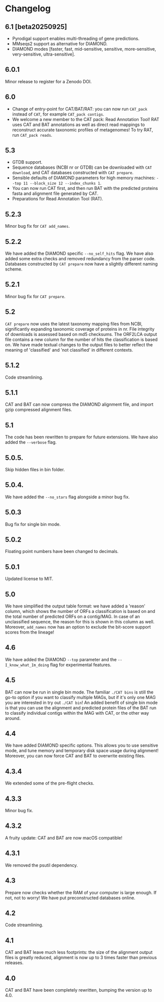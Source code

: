 # Changelog

## 6.1 [beta20250925]
* Pyrodigal support enables multi-threading of gene predictions.
* MMseqs2 support as alternative for DIAMOND.
* DIAMOND modes [faster, fast, mid-sensitive, sensitive, more-sensitive, very-sensitive, ultra-sensitive].

## 6.0.1
Minor release to register for a Zenodo DOI.

## 6.0
* Change of entry-point for CAT/BAT/RAT: you can now run `CAT_pack` instead of `CAT`, for example `CAT_pack contigs`.
* We welcome a new member to the CAT pack: Read Annotation Tool! RAT uses CAT and BAT annotations as well as direct read mappings to reconstruct accurate taxonomic profiles of metagenomes! To try RAT, run `CAT_pack reads`.
 
## 5.3
* GTDB support.
* Sequence databases (NCBI nr or GTDB) can be downloaded with `CAT download`, and CAT databases constructed with `CAT prepare`.
* Sensible defaults of DIAMOND parameters for high memory machines: `--top 11 --block_size 12 --index_chunks 1`.
* You can now run CAT first, and then run BAT with the predicted proteins fasta and alignment file generated by CAT.
* Preparations for Read Annotation Tool (RAT).

## 5.2.3
Minor bug fix for `CAT add_names`.

## 5.2.2
We have added the DIAMOND specific `--no_self_hits` flag. We have also added some extra checks and removed redundancy from the parser code. Databases constructed by `CAT prepare` now have a slightly different naming scheme.

## 5.2.1
Minor bug fix for `CAT prepare`.

## 5.2
`CAT prepare` now uses the latest taxonomy mapping files from NCBI, significantly expanding taxonomic coverage of proteins in nr. File integrity of downloads is assessed based on md5 checksums. The ORF2LCA output file contains a new column for the number of hits the classification is based on. We have made textual changes to the output files to better reflect the meaning of 'classified' and 'not classified' in different contexts.

## 5.1.2
Code streamlining.

## 5.1.1
CAT and BAT can now compress the DIAMOND alignment file, and import gzip compressed alignment files.

## 5.1
The code has been rewritten to prepare for future extensions. We have also added the `--verbose` flag.

## 5.0.5.
Skip hidden files in bin folder.

## 5.0.4.
We have added the `--no_stars` flag alongside a minor bug fix.

## 5.0.3
Bug fix for single bin mode.

## 5.0.2
Floating point numbers have been changed to decimals.

## 5.0.1
Updated license to MIT.

## 5.0
We have simplified the output table format: we have added a 'reason' column, which shows the number of ORFs a classification is based on and the total number of predicted ORFs on a contig/MAG. In case of an unclassified sequence, the reason for this is shown in this column as well. Moreover, `add_names` now has an option to exclude the bit-score support scores from the lineage!

## 4.6
We have added the DIAMOND `--top` parameter and the `--I_know_what_Im_doing` flag for experimental features.

## 4.5
BAT can now be run in single bin mode. The familiar `./CAT bins` is still the go-to option if you want to classify multiple MAGs, but if it's only one MAG you are interested in try out `./CAT bin`! An added benefit of single bin mode is that you can use the alignment and predicted protein files of the BAT run to classify individual contigs within the MAG with CAT, or the other way around.

## 4.4
We have added DIAMOND specific options. This allows you to use sensitive mode, and tune memory and temporary disk space usage during alignment! Moreover, you can now force CAT and BAT to overwrite existing files.

## 4.3.4
We extended some of the pre-flight checks.

## 4.3.3
Minor bug fix.

## 4.3.2
A fruity update: CAT and BAT are now macOS compatible!

## 4.3.1
We removed the psutil dependency.

## 4.3
Prepare now checks whether the RAM of your computer is large enough. If not, not to worry! We have put preconstructed databases online.

## 4.2
Code streamlining.

## 4.1
CAT and BAT leave much less footprints: the size of the alignment output files is greatly reduced, alignment is now up to 3 times faster than previous releases.

## 4.0
CAT and BAT have been completely rewritten, bumping the version up to 4.0.

